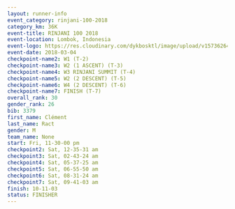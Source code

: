 ```yaml
---
layout: runner-info 
event_category: rinjani-100-2018 
category_km: 36K 
event-title: RINJANI 100 2018 
event-location: Lombok, Indonesia 
event-logo: https://res.cloudinary.com/dykbosktl/image/upload/v1573626435/Logo/Rinjani_eoufbh.png 
event-date: 2018-03-04 
checkpoint-name2: W1 (T-2) 
checkpoint-name3: W2 (1 ASCENT) (T-3) 
checkpoint-name4: W3 RINJANI SUMMIT (T-4) 
checkpoint-name5: W2 (2 DESCENT) (T-5) 
checkpoint-name6: W4 (2 DESCENT) (T-6) 
checkpoint-name7: FINISH (T-7) 
overall_rank: 30
gender_rank: 26
bib: 3379
first_name: Clément
last_name: Ract
gender: M
team_name: None
start: Fri, 11-30-00 pm
checkpoint2: Sat, 12-35-31 am
checkpoint3: Sat, 02-43-24 am
checkpoint4: Sat, 05-37-25 am
checkpoint5: Sat, 06-55-50 am
checkpoint6: Sat, 08-31-24 am
checkpoint7: Sat, 09-41-03 am
finish: 10-11-03
status: FINISHER
---
```

